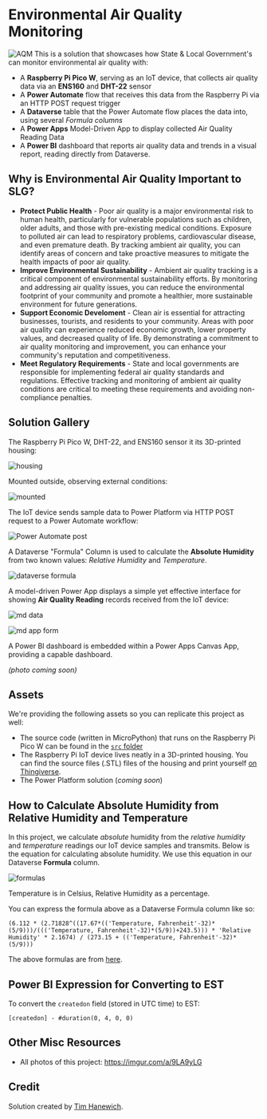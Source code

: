 # Environmental Air Quality Monitoring
![AQM](https://i.imgur.com/ifQcQSQ.png)
This is a solution that showcases how State & Local Government's can monitor environmental air quality with:
- A **Raspberry Pi Pico W**, serving as an IoT device, that collects air quality data via an **ENS160** and **DHT-22** sensor
- A **Power Automate** flow that receives this data from the Raspberry Pi via an HTTP POST request trigger
- A **Dataverse** table that the Power Automate flow places the data into, using several *Formula columns*
- A **Power Apps** Model-Driven App to display collected Air Quality Reading Data
- A **Power BI** dashboard that reports air quality data and trends in a visual report, reading directly from Dataverse.

## Why is Environmental Air Quality Important to SLG?
- **Protect Public Health** - Poor air quality is a major environmental risk to human health, particularly for vulnerable populations such as children, older adults, and those with pre-existing medical conditions. Exposure to polluted air can lead to respiratory problems, cardiovascular disease, and even premature death. By tracking ambient air quality, you can identify areas of concern and take proactive measures to mitigate the health impacts of poor air quality.
- **Improve Environmental Sustainability** - Ambient air quality tracking is a critical component of environmental sustainability efforts. By monitoring and addressing air quality issues, you can reduce the environmental footprint of your community and promote a healthier, more sustainable environment for future generations.
- **Support Economic Develoment** - Clean air is essential for attracting businesses, tourists, and residents to your community. Areas with poor air quality can experience reduced economic growth, lower property values, and decreased quality of life. By demonstrating a commitment to air quality monitoring and improvement, you can enhance your community's reputation and competitiveness.
- **Meet Regulatory Requirements** - State and local governments are responsible for implementing federal air quality standards and regulations. Effective tracking and monitoring of ambient air quality conditions are critical to meeting these requirements and avoiding non-compliance penalties.

## Solution Gallery
The Raspberry Pi Pico W, DHT-22, and ENS160 sensor it its 3D-printed housing: 

![housing](https://i.imgur.com/KcKyxU2.jpeg)

Mounted outside, observing external conditions:

![mounted](https://i.imgur.com/xvwSLxR.png)

The IoT device sends sample data to Power Platform via HTTP POST request to a Power Automate workflow:

![Power Automate post](https://i.imgur.com/My3Qeka.png)

A Dataverse "Formula" Column is used to calculate the **Absolute Humidity** from two known values: *Relative Humidity* and *Temperature*.

![dataverse formula](https://i.imgur.com/e5NtGmY.png)

A model-driven Power App displays a simple yet effective interface for showing **Air Quality Reading** records received from the IoT device:

![md data](https://i.imgur.com/dRHDaOQ.png)

![md app form](https://i.imgur.com/Zja5WAf.png)

A Power BI dashboard is embedded within a Power Apps Canvas App, providing a capable dashboard.

*(photo coming soon)*

## Assets
We're providing the following assets so you can replicate this project as well:
- The source code (written in MicroPython) that runs on the Raspberry Pi Pico W can be found in the [`src` folder](./src/)
- The Raspberry Pi IoT device lives neatly in a 3D-printed housing. You can find the source files (.STL) files of the housing and print yourself [on Thingiverse](https://www.thingiverse.com/thing:6655576).
- The Power Platform solution (*coming soon*)

## How to Calculate Absolute Humidity from Relative Humidity and Temperature
In this project, we calculate *absolute* humidity from the *relative humidity* and *temperature* readings our IoT device samples and transmits. Below is the equation for calculating absolute humidity. We use this equation in our Dataverse **Formula** column.

![formulas](https://i.imgur.com/1aRPvRh.png)

Temperature is in Celsius, Relative Humidity as a percentage.

You can express the formula above as a Dataverse Formula column like so:
```
(6.112 * (2.71828^((17.67*(('Temperature, Fahrenheit'-32)*(5/9)))/((('Temperature, Fahrenheit'-32)*(5/9))+243.5))) * 'Relative Humidity' * 2.1674) / (273.15 + (('Temperature, Fahrenheit'-32)*(5/9)))
```

The above formulas are from [here](https://carnotcycle.wordpress.com/2012/08/04/how-to-convert-relative-humidity-to-absolute-humidity/).

## Power BI Expression for Converting to EST
To convert the `createdon` field (stored in UTC time) to EST:

```
[createdon] - #duration(0, 4, 0, 0)
```

## Other Misc Resources
- All photos of this project: https://imgur.com/a/9LA9yLG

## Credit
Solution created by [Tim Hanewich](https://github.com/TimHanewich).